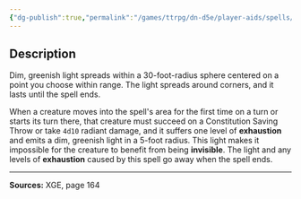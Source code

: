 ```yaml
---
{"dg-publish":true,"permalink":"/games/ttrpg/dn-d5e/player-aids/spells/level-4/sickening-radiance/","tags":["TTRPG/DND/5e","verbal","somatic","concentration","Spell"],"noteIcon":""}
---
```



## Description
Dim, greenish light spreads within a 30-foot-radius sphere centered on a point you choose within range.
The light spreads around corners, and it lasts until the spell ends.

When a creature moves into the spell's area for the first time on a turn or starts its turn there, that creature must succeed on a Constitution Saving Throw or take `4d10` radiant damage, and it suffers one level of **exhaustion** and emits a dim, greenish light in a 5-foot radius.
This light makes it impossible for the creature to benefit from being **invisible**.
The light and any levels of **exhaustion** caused by this spell go away when the spell ends.

---

**Sources:** XGE, page 164
